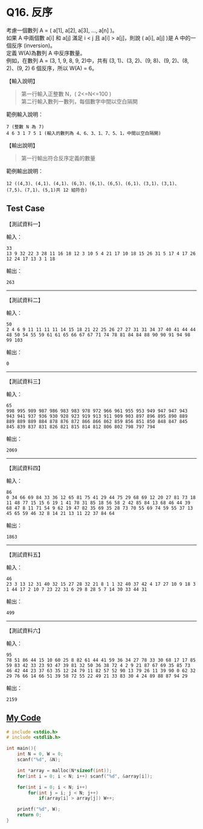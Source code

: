 # Q16. 反序

考慮一個數列 A = ( a[1], a[2], a[3], ..., a[n] )。  
如果 A 中兩個數 a[i] 和 a[j] 滿足 i < j 且 a[i] > a[j]，則說 ( a[i], a[j] )是 A 中的一個反序 (inversion)。  
定義 W(A)為數列 A 中反序數量。  
例如，在數列 A = (3, 1, 9, 8, 9, 2)中，共有 (3, 1)、(3, 2)、(9, 8)、(9, 2)、(8, 2)、(9, 2) 6 個反序，所以 W(A) = 6。

【輸入說明】

> 第一行輸入正整數 N，( 2<=N<=100 )  
> 第二行輸入數列一數列，每個數字中間以空白隔開

範例輸入說明：

    7 (整數 N 為 7)
    4 6 3 1 7 5 1 (輸入的數列為 4、6、3、1、7、5、1，中間以空白隔開)

【輸出說明】

> 第一行輸出符合反序定義的數量

範例輸出說明：

    12 ((4,3)、(4,1)、(4,1)、(6,3)、(6,1)、(6,5)、(6,1)、(3,1)、(3,1)、(7,5)、(7,1)、(5,1)共 12 組符合)

## Test Case

【測試資料一】

輸入：

    33
    13 9 32 22 3 28 11 16 18 12 3 10 5 4 21 17 10 18 15 26 31 5 17 4 17 26 12 24 17 13 3 1 18

輸出：

    263

---

【測試資料二】

輸入：

    50
    2 4 6 9 11 11 11 11 14 15 18 21 22 25 26 27 27 31 31 34 37 40 41 44 44 48 50 54 55 59 61 61 65 66 67 67 71 74 78 81 84 84 88 90 90 91 94 98 99 103

輸出：

    0

---

【測試資料三】

輸入：

    65
    998 995 989 987 986 983 983 978 972 966 961 955 953 949 947 947 943 943 941 937 936 930 928 923 919 913 911 909 903 897 896 895 890 889 889 889 889 884 878 876 872 866 866 862 859 856 851 850 848 847 845 845 839 837 831 826 821 815 814 812 806 802 798 797 794

輸出：

    2069

---

【測試資料四】

輸入：

    86
    0 34 66 69 84 33 36 12 65 81 75 41 29 44 75 29 68 69 12 20 27 81 73 18 11 48 77 15 15 6 19 1 41 78 31 85 18 56 58 2 42 85 84 13 68 46 44 39 68 47 8 11 71 54 9 62 19 47 82 35 69 35 28 73 70 55 69 74 59 55 37 13 45 65 59 46 32 8 14 21 13 11 22 37 84 64

輸出：

    1863

---

【測試資料五】

輸入：

    46
    23 3 13 12 31 40 32 15 27 28 32 21 8 1 1 32 40 37 42 4 17 27 10 9 18 3 1 44 17 2 10 7 23 22 31 6 29 8 28 5 7 14 30 33 44 31

輸出：

    499

---

【測試資料六】

輸入：

    95
    78 51 86 44 15 10 60 25 8 82 61 44 41 59 36 34 27 78 33 30 68 17 17 85 59 83 42 33 23 93 47 39 81 32 50 36 38 72 4 2 9 21 87 67 69 35 85 73 46 42 44 23 37 63 35 12 24 79 11 82 57 52 90 13 79 26 11 39 90 0 62 32 29 76 66 14 66 51 39 58 72 55 22 49 21 33 83 30 4 24 89 88 87 94 29

輸出：

    2159

## [My Code](./q016.c)

```c
# include <stdio.h>
# include <stdlib.h>

int main(){
    int N = 0, W = 0;
    scanf("%d", &N);

    int *array = malloc(N*sizeof(int));
    for(int i = 0; i < N; i++) scanf("%d", &array[i]);

    for(int i = 0; i < N; i++)
        for(int j = i; j < N; j++)
            if(array[i] > array[j]) W++;

    printf("%d", W);
    return 0;
}
```
